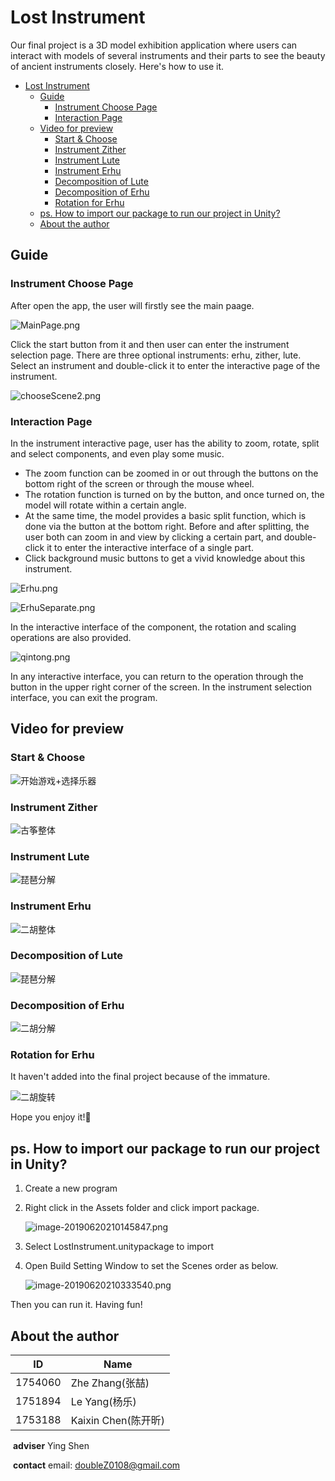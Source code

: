 # Lost Instrument

Our final project is a 3D model exhibition application where users can interact with models of several instruments and their parts to see the beauty of ancient instruments closely. Here's how to use it.

- [Lost Instrument](#lost-instrument)
  * [Guide](#guide)
    + [Instrument Choose Page](#instrument-choose-page)
    + [Interaction Page](#interaction-page)
  * [Video for preview](#video-for-preview)
    + [Start & Choose](#start---choose)
    + [Instrument Zither](#instrument-zither)
    + [Instrument Lute](#instrument-lute)
    + [Instrument Erhu](#instrument-erhu)
    + [Decomposition of Lute](#decomposition-of-lute)
    + [Decomposition of Erhu](#decomposition-of-erhu)
    + [Rotation for Erhu](#rotation-for-erhu)
  * [ps. How to import our package to run our project in Unity?](#ps-how-to-import-our-package-to-run-our-project-in-unity-)
  * [About the author](#about-the-author)



## Guide

### Instrument Choose Page

After open the app, the user will firstly see the main paage. 

![MainPage.png](https://upload-images.jianshu.io/upload_images/12014150-245a905c7854eb48.png?imageMogr2/auto-orient/strip%7CimageView2/2/w/1240)

Click the start button from it and then user can enter the instrument selection page. There are three optional instruments: erhu, zither, lute. Select an instrument and double-click it to enter the interactive page of the instrument.

![chooseScene2.png](https://upload-images.jianshu.io/upload_images/12014150-ffcc0cdb6034dfd8.png?imageMogr2/auto-orient/strip%7CimageView2/2/w/1240)



### Interaction Page

In the instrument interactive page, user has the ability to zoom, rotate, split and select components, and even play some music.

- The zoom function can be zoomed in or out through the buttons on the bottom right of the screen or through the mouse wheel.
- The rotation function is turned on by the button, and once turned on, the model will rotate within a certain angle.
- At the same time, the model provides a basic split function, which is done via the button at the bottom right. Before and after splitting, the user both can zoom in and view by clicking a certain part, and double-click it to enter the interactive interface of a single part.
- Click background music buttons to get a vivid knowledge about this instrument.

![Erhu.png](https://upload-images.jianshu.io/upload_images/12014150-f4334eab7a2158a3.png?imageMogr2/auto-orient/strip%7CimageView2/2/w/1240)

![ErhuSeparate.png](https://upload-images.jianshu.io/upload_images/12014150-00f743de18763a1f.png?imageMogr2/auto-orient/strip%7CimageView2/2/w/1240)

In the interactive interface of the component, the rotation and scaling operations are also provided.

![qintong.png](https://upload-images.jianshu.io/upload_images/12014150-6b5f536eb49d97fb.png?imageMogr2/auto-orient/strip%7CimageView2/2/w/1240)

In any interactive interface, you can return to the operation through the button in the upper right corner of the screen. In the instrument selection interface, you can exit the program.



## Video for preview

### Start & Choose

![开始游戏+选择乐器](Document\video\开始游戏+选择乐器.gif)

### Instrument Zither

![古筝整体](Document\video\古筝整体.gif)

### Instrument Lute

![琵琶分解](Document\video\琵琶分解.gif)

### Instrument Erhu

![二胡整体](Document\video\二胡整体.gif)

### Decomposition of Lute

![琵琶分解](Document\video\琵琶分解.gif)

### Decomposition of Erhu

![二胡分解](Document\video\二胡分解.gif)

### Rotation for Erhu

It haven't added into the final project because of the immature.

![二胡旋转](Document\video\二胡旋转.gif)





Hope you enjoy it!🙂







## ps. How to import our package to run our project in Unity?

1. Create a new program 

2. Right click in the Assets folder and click import package.

   ![image-20190620210145847.png](https://upload-images.jianshu.io/upload_images/12014150-7f05e6a24393766e.png?imageMogr2/auto-orient/strip%7CimageView2/2/w/1240)

3. Select LostInstrument.unitypackage to import

4. Open Build Setting Window to set the Scenes order as below.

   ![image-20190620210333540.png](https://upload-images.jianshu.io/upload_images/12014150-0697eac44b5bffee.png?imageMogr2/auto-orient/strip%7CimageView2/2/w/1240)

Then you can run it. Having fun!



## About the author

| ID      | Name                |
| ------- | ------------------- |
| 1754060 | Zhe Zhang(张喆)     |
| 1751894 | Le Yang(杨乐)       |
| 1753188 | Kaixin Chen(陈开昕) |

​	**adviser**	Ying Shen

​	**contact**	email: doubleZ0108@gmail.com

